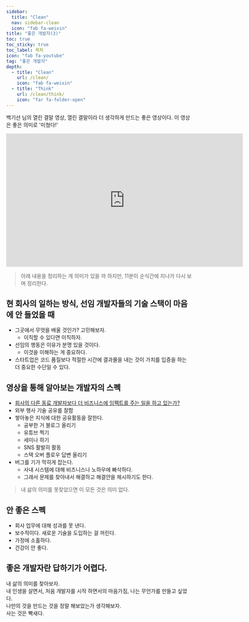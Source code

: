 ```yaml
---
sidebar:
  title: "Clean"
  nav: sidebar-clean
  icon: "fab fa-weixin"
title: "좋은 개발자(3)"
toc: true
toc_sticky: true
toc_label: 목차
icon: "fab fa-youtube"
tag: "좋은 개발자"
depth: 
  - title: "Clean"
    url: /clean/
    icon: "fab fa-weixin"
  - title: "Think"
    url: /clean/think/
    icon: "far fa-folder-open"
---
```

백기선 님의 열린 결말 영상, 열린 결말이라 더 생각하게 만드는 좋은 영상이다.
이 영상은 좋은 의미로 '미쳤다!'

<iframe width="640" height="360" src="https://www.youtube-nocookie.com/embed/2f-0BQ6T12M" frameborder="0" allowfullscreen></iframe>

> 아래 내용을 정리하는 게 의미가 있을 까 하지만, 11분이 순식간에 지나가 다시 보며 정리한다.

## 현 회사의 일하는 방식, 선임 개발자들의 기술 스택이 마음에 안 들었을 때
- 그곳에서 무엇을 배울 것인가? 고민해보자.
  * 이직할 수 있다면 이직하자.
- 선임의 행동은 이유가 분명 있을 것이다.
  * 이것을 이해하는 게 중요하다.
- 스타트업은 코드 품질보다 적절한 시간에 결과물을 내는 것이 가치를 입증을 하는 더 중요한 수단일 수 있다.

## 영상을 통해 알아보는 개발자의 스펙
- <u>회사의 다른 동료 개발자보다 더 비즈니스에 임펙트를 주는 일을 하고 있는가?</u>
- 외부 행사 기술 공유를 잘함
- 쌓아놓은 지식에 대한 공유활동을 잘한다.
  * 공부한 거 블로그 올리기
  * 유튜브 찍기
  * 세미나 하기
  * SNS 활발히 활동
  * 스택 오버 플로우 답변 올리기
- 버그를 기가 막히게 잡는다.
  * 사내 시스템에 대해 비즈니스나 노하우에 빠삭하다.
  * 그래서 문제를 찾아내서 해결하고 해결안을 제시하기도 한다.
  
> 내 삶의 의미를 못찾았으면 이 모든 것은 의미 없다.

## 안 좋은 스펙
- 회사 업무에 대해 성과를 못 낸다.
- 보수적이다. 새로운 기술을 도입하는 걸 꺼린다.
- 가정에 소홀하다.
- 건강이 안 좋다.

## 좋은 개발자란 답하기가 어렵다.
내 삶의 의미를 찾아보자.  
내 인생을 살면서, 처음 개발자를 시작 하면서의 마음가짐, 나는 무언가를 만들고 싶었다.  
나만의 것을 만드는 것을 정말 해보았는가 생각해보자.  
사는 것은 빡새다.


